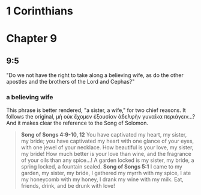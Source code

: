 1 Corinthians
=============

# Chapter 9 #

## 9:5 ##
"Do we not have the right to take along a believing wife, as do the other apostles and the brothers of the Lord and Cephas?"

### a believing wife ###
This phrase is better rendered, "a sister, a wife," for two chief reasons.  It follows the original, μὴ οὐκ ἔχομεν ἐξουσίαν ἀδελφὴν γυναῖκα περιάγειν...?  And it makes clear the reference to the Song of Solomon.

>**Song of Songs 4:9-10, 12**
You have captivated my heart, my sister, my bride; you have captivated my heart with one glance of your eyes, with one jewel of your necklace.
How beautiful is your love, my sister, my bride! How much better is your love than wine, and the fragrance of your oils than any spice...!
A garden locked is my sister, my bride, a spring locked, a fountain sealed.
>**Song of Songs 5:1**
I came to my garden, my sister, my bride,
I gathered my myrrh with my spice, I ate my honeycomb with my honey, I drank my wine with my milk.
Eat, friends, drink, and be drunk with love!

